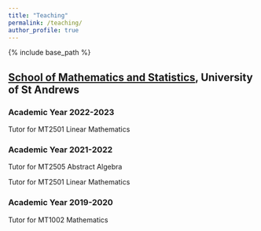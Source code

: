 ```yaml
---
title: "Teaching"
permalink: /teaching/
author_profile: true
---
```

{% include base_path %}

## [School of Mathematics and Statistics](https://www.st-andrews.ac.uk/maths/), University of St Andrews

### Academic Year 2022-2023

Tutor for MT2501 Linear Mathematics

### Academic Year 2021-2022

Tutor for MT2505 Abstract Algebra

Tutor for MT2501 Linear Mathematics

### Academic Year 2019-2020

Tutor for MT1002 Mathematics
